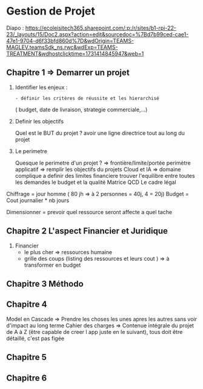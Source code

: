 # Gestion de Projet

Diapo : https://ecoleisitech365.sharepoint.com/:p:/r/sites/b1-rpi-22-23/_layouts/15/Doc2.aspx?action=edit&sourcedoc=%7Bd7b99ced-cae1-47e1-9704-d6f33bfd860d%7D&wdOrigin=TEAMS-MAGLEV.teamsSdk_ns.rwc&wdExp=TEAMS-TREATMENT&wdhostclicktime=1731414845947&web=1

## Chapitre 1 => Demarrer un projet

1.  Identifier les enjeux :

        - définir les critères de réussite et les hierarchisé

    ( budget, date de livraison, strategie commerciale,...)

2.  Definir les objectifs

    Quel est le BUT du projet ? avoir une ligne directrice tout au long du projet

3.  Le perimetre

    Quesque le perimetre d'un projet ? => frontière/limite/portée
    perimètre applicatif => remplir les objectifs du projets
    Cloud et IA => domaine complique a definir des limites financiere
    trouver l'equilibre entre toutes les demandes le budget et la qualité
    Matrice QCD
    Le cadre légal

Chiffrage = jour homme ( 80 jh => à 2 personnes = 40j, 4 = 20j)
Budget = Cout journalier \* nb jours

Dimensionner = prevoir quel ressource seront affecte a quel tache

## Chapitre 2 L'aspect Financier et Juridique

1. Financier
   - le plus cher => ressources humaine
   - grille des coups (listing des ressources et leurs cout ) => à transformer en budget

## Chapitre 3 Méthodo

## Chapitre 4

Model en Cascade => Prendre les choses les unes apres les autres sans voir d'impact au long terme
Cahier des charges => Contenue intégrale du projet de A à Z (être capable de creer l app juste en le suivant), tous doit être détaillé, c'est pas figée

## Chapitre 5

## Chapitre 6
